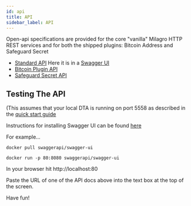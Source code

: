 ```yaml
---
id: api
title: API
sidebar_label: API
---
```


Open-api specifications are provided for the core "vanilla" Milagro HTTP REST services and for both the shipped plugins: Bitcoin Address and Safeguard Secret

* [Standard API](https://raw.githubusercontent.com/apache/incubator-milagro-dta/develop/open-api.yaml) Here it is in a [Swagger UI](/swagger/index.html)
* [Bitcoin Plugin API](https://raw.githubusercontent.com/apache/incubator-milagro-dta/develop/pkg/bitcoinplugin/open-api.yaml)
* [Safeguard Secret API](https://raw.githubusercontent.com/apache/incubator-milagro-dta/develop/pkg/safeguardsecret/open-api.yaml)

## Testing The API

(This assumes that your local DTA is running on port 5558 as described in the [quick start guide](/docs/dta-details/quickstart)

Instructions for installing Swagger UI can be found [here](https://github.com/swagger-api/swagger-ui/blob/master/docs/usage/installation.md)

For example...

```
docker pull swaggerapi/swagger-ui  

docker run -p 80:8080 swaggerapi/swagger-ui

```

In your browser hit http://localhost:80

Paste the URL of one of the API docs above into the text box at the top of the screen. 

Have fun!



